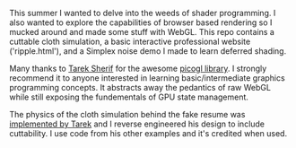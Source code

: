This summer I wanted to delve into the weeds of shader programming.  I also wanted to explore the capabilities of browser based rendering so I mucked around and made some stuff with WebGL.  This repo contains a cuttable cloth simulation, a basic interactive professional website ('ripple.html'), and a Simplex noise demo I made to learn deferred shading.

Many thanks to <a href="https://github.com/tsherif">Tarek Sherif</a> for the awesome <a href="https://github.com/tsherif/picogl.js?files=1">picogl library</a>.  I strongly recommend it to anyone interested in learning basic/intermediate graphics programming concepts.  It abstracts away the pedantics of raw WebGL while still exposing the fundementals of GPU state management.

The physics of the cloth simulation behind the fake resume was <a href="https://tsherif.github.io/picogl.js">implemented by Tarek</a> and I reverse engineered his design to include cuttability.  I use code from his other examples and it's credited when used. 

